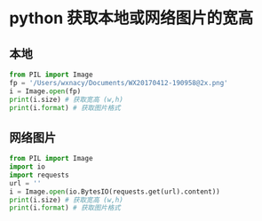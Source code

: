 # python 获取本地或网络图片的宽高

## 本地
```python
from PIL import Image
fp = '/Users/wxnacy/Documents/WX20170412-190958@2x.png'
i = Image.open(fp)
print(i.size) # 获取宽高 (w,h)
print(i.format) # 获取图片格式
```

## 网络图片
```python
from PIL import Image
import io 
import requests
url = ''
i = Image.open(io.BytesIO(requests.get(url).content))
print(i.size) # 获取宽高 (w,h)
print(i.format) # 获取图片格式
```